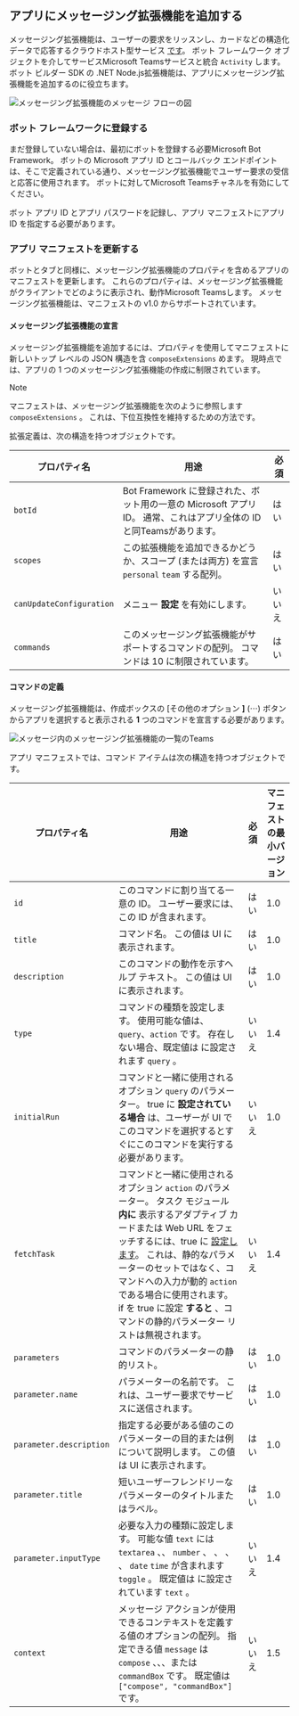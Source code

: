 ## <a name="add-a-messaging-extension-to-your-app"></a>アプリにメッセージング拡張機能を追加する

メッセージング拡張機能は、ユーザーの要求をリッスンし、カードなどの構造化データで応答するクラウドホスト型サービス [です](~/task-modules-and-cards/what-are-cards.md)。 ボット フレームワーク オブジェクトを介してサービスMicrosoft Teamsサービスと統合 `Activity` します。 ボット ビルダー SDK の .NET Node.js拡張機能は、アプリにメッセージング拡張機能を追加するのに役立ちます。

![メッセージング拡張機能のメッセージ フローの図](~/assets/images/compose-extensions/ceflow.png)

### <a name="register-in-the-bot-framework"></a>ボット フレームワークに登録する

まだ登録していない場合は、最初にボットを登録する必要Microsoft Bot Framework。 ボットの Microsoft アプリ ID とコールバック エンドポイントは、そこで定義されている通り、メッセージング拡張機能でユーザー要求の受信と応答に使用されます。 ボットに対してMicrosoft Teamsチャネルを有効にしてください。

ボット アプリ ID とアプリ パスワードを記録し、アプリ マニフェストにアプリ ID を指定する必要があります。

### <a name="update-your-app-manifest"></a>アプリ マニフェストを更新する

ボットとタブと同様に、メッセージング拡張機能の[](~/resources/schema/manifest-schema.md#composeextensions)プロパティを含めるアプリのマニフェストを更新します。 これらのプロパティは、メッセージング拡張機能がクライアントでどのように表示され、動作Microsoft Teamsします。 メッセージング拡張機能は、マニフェストの v1.0 からサポートされています。

#### <a name="declare-your-messaging-extension"></a>メッセージング拡張機能の宣言

メッセージング拡張機能を追加するには、プロパティを使用してマニフェストに新しいトップ レベルの JSON 構造を含 `composeExtensions` めます。 現時点では、アプリの 1 つのメッセージング拡張機能の作成に制限されています。

> [!NOTE]
> マニフェストは、メッセージング拡張機能を次のように参照します `composeExtensions` 。 これは、下位互換性を維持するための方法です。

拡張定義は、次の構造を持つオブジェクトです。

| プロパティ名 | 用途 | 必須 |
|---|---|---|
| `botId` | Bot Framework に登録された、ボット用の一意の Microsoft アプリ ID。 通常、これはアプリ全体の ID と同Teamsがあります。 | はい |
| `scopes` | この拡張機能を追加できるかどうか、スコープ (または両方) を宣言 `personal` `team` する配列。 | はい |
| `canUpdateConfiguration` | メニュー **設定** を有効にします。 | いいえ |
| `commands` | このメッセージング拡張機能がサポートするコマンドの配列。 コマンドは 10 に制限されています。 | はい |

#### <a name="define-commands"></a>コマンドの定義

メッセージング拡張機能は、作成ボックスの [その他のオプション **]** (&#8943;) ボタンからアプリを選択すると表示される **1** つのコマンドを宣言する必要があります。

![メッセージ内のメッセージング拡張機能の一覧のTeams](~/assets/images/compose-extensions/compose-extension-list.png)

アプリ マニフェストでは、コマンド アイテムは次の構造を持つオブジェクトです。

| プロパティ名 | 用途 | 必須 | マニフェストの最小バージョン |
|---|---|---|---|
| `id` | このコマンドに割り当てる一意の ID。 ユーザー要求には、この ID が含まれます。 | はい | 1.0 |
| `title` | コマンド名。 この値は UI に表示されます。 | はい | 1.0 |
| `description` | このコマンドの動作を示すヘルプ テキスト。 この値は UI に表示されます。 | はい | 1.0 |
| `type` | コマンドの種類を設定します。 使用可能な値は、`query`、`action` です。 存在しない場合、既定値は に設定されます `query` 。 | いいえ | 1.4 |
| `initialRun` | コマンドと一緒に使用されるオプション `query` のパラメーター。 true に **設定されている場合** は、ユーザーが UI でこのコマンドを選択するとすぐにこのコマンドを実行する必要があります。 | いいえ | 1.0 |
| `fetchTask` | コマンドと一緒に使用されるオプション `action` のパラメーター。 タスク モジュール **内に** 表示するアダプティブ カードまたは Web URL をフェッチするには、true に [設定します](~/task-modules-and-cards/what-are-task-modules.md)。 これは、静的なパラメーターのセットではなく、コマンドへの入力が動的 `action` である場合に使用されます。 if を true に設定 **すると** 、コマンドの静的パラメーター リストは無視されます。 | いいえ | 1.4 |
| `parameters` | コマンドのパラメーターの静的リスト。 | はい | 1.0 |
| `parameter.name` | パラメーターの名前です。 これは、ユーザー要求でサービスに送信されます。 | はい | 1.0 |
| `parameter.description` | 指定する必要がある値のこのパラメーターの目的または例について説明します。 この値は UI に表示されます。 | はい | 1.0 |
| `parameter.title` | 短いユーザーフレンドリーなパラメーターのタイトルまたはラベル。 | はい | 1.0 |
| `parameter.inputType` | 必要な入力の種類に設定します。 可能な値 `text` には `textarea` 、、 `number` 、 、 、 、 `date` `time` が含まれます `toggle` 。 既定値は に設定されています `text` 。 | いいえ | 1.4 |
| `context` | メッセージ アクションが使用できるコンテキストを定義する値のオプションの配列。 指定できる値 `message` は `compose` 、、、または `commandBox` です。 既定値は `["compose", "commandBox"]` です。 | いいえ | 1.5 |
